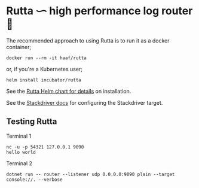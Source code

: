 # Rutta ᜑ high performance log router 🦋

The recommended approach to using Rutta is to run it as a docker container;

    docker run --rm -it haaf/rutta

or, if you're a Kubernetes user;

    helm install incubator/rutta

See the [Rutta Helm chart for details][helm-chart] on installation.

See the [Stackdriver docs][stackdriver-docs] for configuring the Stackdriver target.


## Testing Rutta

Terminal 1

    nc -u -p 54321 127.0.0.1 9090
    hello world

Terminal 2

    dotnet run -- router --listener udp 0.0.0.0:9090 plain --target console://. --verbose

 [helm-chart]: https://github.com/logary/logary/tree/master/src/services/rutta-helm-chart/README.md
 [stackdriver-docs]: https://github.com/logary/logary/blob/master/src/targets/Logary.Targets.Stackdriver/README.md
